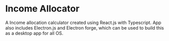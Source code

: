 # Income Allocator

A Income allocation calculator created using React.js with Typescript. App also includes Electron.js and Electron forge, which can be used to build this as a desktop app for all OS.
